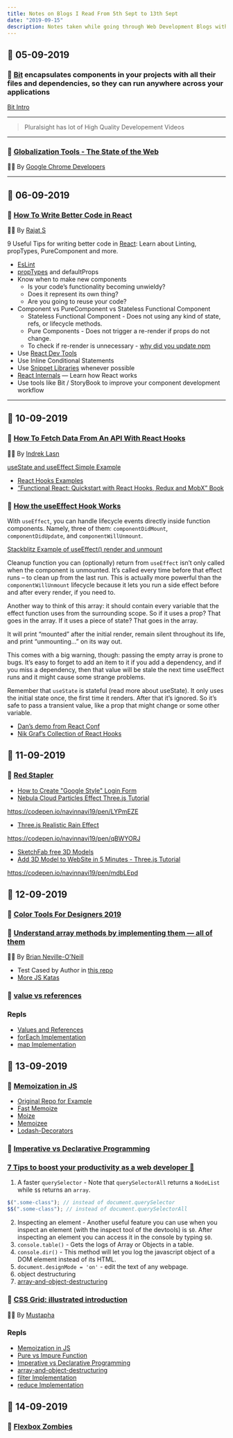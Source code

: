 ```yaml
---
title: Notes on Blogs I Read From 5th Sept to 13th Sept
date: "2019-09-15"
description: Notes taken while going through Web Development Blogs with highlights useEffect, threejs, Array methos implementations, 9 tips for better code writing and 7 tips for to boost productivity
---
```


## 📅 05-09-2019

### 🚀 [Bit](https://bit.dev/) encapsulates components in your projects with all their files and dependencies, so they can run anywhere across your applications

[Bit Intro](https://www.youtube.com/watch?v=E5lgoz6-nfs)

---

> Pluralsight has lot of High Quality Developement Videos

---

### 🚀 [Globalization Tools - The State of the Web](https://www.youtube.com/watch?v=F2N-evGOcxc)

👨‍💻 By [Google Chrome Developers](https://www.youtube.com/channel/UCnUYZLuoy1rq1aVMwx4aTzw)

---

## 📅 06-09-2019

### 🚀 [How To Write Better Code in React](https://blog.bitsrc.io/how-to-write-better-code-in-react-best-practices-b8ca87d462b0)

👨‍💻 By [Rajat S](https://blog.bitsrc.io/@geeky_writer_)

9 Useful Tips for writing better code in [React](https://reactjs.org/): Learn about Linting, propTypes, PureComponent and more.

- [EsLint](https://eslint.org/)
- [propTypes](https://www.npmjs.com/package/prop-types) and defaultProps
- Know when to make new components
  - Is your code’s functionality becoming unwieldy?
  - Does it represent its own thing?
  - Are you going to reuse your code?
- Component vs PureComponent vs Stateless Functional Component
  - Stateless Functional Component - Does not using any kind of state, refs, or lifecycle methods.
  - Pure Components - Does not trigger a re-render if props do not change.
  - To check if re-render is unnecessary - [why did you update npm](http://github.com/maicki/why-did-you-update)
- Use [React Dev Tools](https://chrome.google.com/webstore/detail/react-developer-tools/fmkadmapgofadopljbjfkapdkoienihi?hl=en)
- Use Inline Conditional Statements
- Use [Snippet Libraries](https://marketplace.visualstudio.com/items?itemName=dsznajder.es7-react-js-snippets) whenever possible
- [React Internals](http://www.mattgreer.org/articles/react-internals-part-one-basic-rendering/) — Learn how React works
- Use tools like Bit / StoryBook to improve your component development workflow

---

## 📅 10-09-2019

### 🚀 [How To Fetch Data From An API With React Hooks](https://codeburst.io/how-to-fetch-data-from-an-api-with-react-hooks-9e7202b8afcd)

👨‍💻 By [Indrek Lasn](https://codeburst.io/@indreklasn)

[useState and useEffect Simple Example](https://stackblitz.com/edit/react-usestate-useeffect)

- [React Hooks Examples](https://daveceddia.com/useeffect-hook-examples/)
- [“Functional React: Quickstart with React Hooks, Redux and MobX” Book](https://amzn.to/2STuAMO)

### 🚀 [How the useEffect Hook Works](https://daveceddia.com/useeffect-hook-examples/)

With `useEffect`, you can handle lifecycle events directly inside function components. Namely, three of them: `componentDidMount`, `componentDidUpdate`, and `componentWillUnmount`.

[Stackblitz Example of useEffect() render and unmount](https://stackblitz.com/edit/useeffect-render-unmount)

Cleanup function you can (optionally) return from `useEffect` isn’t only called when the component is unmounted. It’s called every time before that effect runs – to clean up from the last run. This is actually more powerful than the `componentWillUnmount` lifecycle because it lets you run a side effect before and after every render, if you need to.

Another way to think of this array: it should contain every variable that the effect function uses from the surrounding scope. So if it uses a prop? That goes in the array. If it uses a piece of state? That goes in the array.

It will print “mounted” after the initial render, remain silent throughout its life, and print “unmounting…” on its way out.

This comes with a big warning, though: passing the empty array is prone to bugs. It’s easy to forget to add an item to it if you add a dependency, and if you miss a dependency, then that value will be stale the next time useEffect runs and it might cause some strange problems.

Remember that `useState` is stateful (read more about useState). It only uses the initial state once, the first time it renders. After that it’s ignored. So it’s safe to pass a transient value, like a prop that might change or some other variable.

- [Dan’s demo from React Conf](https://www.youtube.com/watch?v=V-QO-KO90iQ&list=PLPxbbTqCLbGE5AihOSExAa4wUM-P42EIJ&index=2&t=0s)
- [Nik Graf’s Collection of React Hooks](https://nikgraf.github.io/react-hooks/)

## 📅 11-09-2019

### 🚀 [Red Stapler](https://redstapler.co)

- [How to Create "Google Style" Login Form](https://www.youtube.com/watch?v=Dtxp3MAfz44)
- [Nebula Cloud Particles Effect Three.js Tutorial](https://www.youtube.com/watch?v=5f5wwQb22tE)

https://codepen.io/navinnavi19/pen/LYPmEZE

- [Three.js Realistic Rain Effect](https://redstapler.co/three-js-realistic-rain-tutorial/)

https://codepen.io/navinnavi19/pen/qBWYORJ

- [SketchFab free 3D Models](https://sketchfab.com)
- [Add 3D Model to WebSite in 5 Minutes - Three.js Tutorial](https://www.youtube.com/watch?v=1TeMXIWRrqE)

https://codepen.io/navinnavi19/pen/mdbLEpd

## 📅 12-09-2019

### 🚀 [Color Tools For Designers 2019](https://medium.muz.li/color-tools-for-designers-2019-6ebd77a94ab)

### 🚀 [Understand array methods by implementing them — all of them](https://dev.to/bnevilleoneill/understand-array-methods-by-implementing-them-all-of-them-iha)

👨‍💻 By [Brian Neville-O'Neill](https://dev.to/bnevilleoneill)

- Test Cased by Author in [this repo](https://github.com/maciejcieslar/array-methods)
- [More JS Katas](https://github.com/loujaybee/JS-Katas)

### 🚀 [value vs references](https://codeburst.io/explaining-value-vs-reference-in-javascript-647a975e12a0)

### Repls

- [Values and References](https://repl.it/@NavinA/values-and-references)
- [forEach Implementation](https://repl.it/@NavinA/forEach-implementation)
- [map Implementation](https://repl.it/@NavinA/map-implementation)

## 📅 13-09-2019

### 🚀 [Memoization in JS](https://www.carloscaballero.io/understanding-javascript-typescript-memoization)

- [Original Repo for Example](https://github.com/Caballerog/blog/blob/master/memoization/index.js)
- [Fast Memoize](https://github.com/caiogondim/fast-memoize.js)
- [Moize](https://github.com/planttheidea/moize)
- [Memoizee](https://github.com/medikoo/memoizee)
- [Lodash-Decorators](https://github.com/steelsojka/lodash-decorators)

### 🚀 [Imperative vs Declarative Programming](https://tylermcginnis.com/imperative-vs-declarative-programming/)

### [7 Tips to boost your productivity as a web developer 🚀](https://dev.to/mustapha/7-tips-to-boost-your-productivity-as-a-web-developer-4jh7)

1. A faster `querySelector` - Note that `querySelectorAll` returns a `NodeList` while `$$` returns an `array`.

```js
$(".some-class"); // instead of document.querySelector
$$(".some-class"); // instead of document.querySelectorAll
```

2. Inspecting an element - Another useful feature you can use when you inspect an element (with the inspect tool of the devtools) is `$0`. After inspecting an element you can access it in the console by typing `$0`.
3. `console.table()` - Gets the logs of Array or Objects in a table.
4. `console.dir()` - This method will let you log the javascript object of a DOM element instead of its HTML.
5. `document.designMode = 'on'` - edit the text of any webpage.
6. object destructuring
7. [array-and-object-destructuring](https://repl.it/@NavinA/array-and-object-destructuring)

### 🚀 [CSS Grid: illustrated introduction](https://dev.to/mustapha/css-grid-illustrated-introduction-52l5)

👨‍💻 By [Mustapha](https://dev.to/mustapha)

### Repls

- [Memoization in JS](https://repl.it/@NavinA/memoization)
- [Pure vs Impure Function](https://repl.it/@NavinA/pure-function-vs-impure-function)
- [Imperative vs Declarative Programming](https://repl.it/@NavinA/imperative-vs-declarative-programming)
- [array-and-object-destructuring](https://repl.it/@NavinA/array-and-object-destructuring)
- [filter Implementation](https://repl.it/@NavinA/filter-implementation)
- [reduce Implementation](https://repl.it/@NavinA/reduce-implementation)

## 📅 14-09-2019

### 🚀 [Flexbox Zombies](https://flexboxzombies.com/p/flexbox-zombies)
